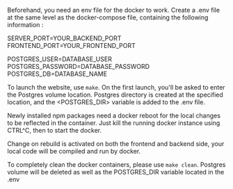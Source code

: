 Beforehand, you need an env file for the docker to work.
Create a .env file at the same level as the docker-compose file, containing the following information :

SERVER_PORT=YOUR_BACKEND_PORT</br>
FRONTEND_PORT=YOUR_FRONTEND_PORT

POSTGRES_USER=DATABASE_USER</br>
POSTGRES_PASSWORD=DATABASE_PASSWORD</br>
POSTGRES_DB=DATABASE_NAME

To launch the website, use `make`.
On the first launch, you'll be asked to enter the Postgres volume location.
Postgres directory is created at the specified location, and the <POSTGRES_DIR> variable is added to the .env file.

Newly installed npm packages need a docker reboot for the local changes to be reflected in the container. Just kill the running docker instance using CTRL^C, then <make> to start the docker.

Change on rebuild is activated on both the frontend and backend side, your local code will be compiled and run by docker.

To completely clean the docker containers, please use `make clean`. Postgres volume will be deleted as well as the POSTGRES_DIR variable located in the .env
